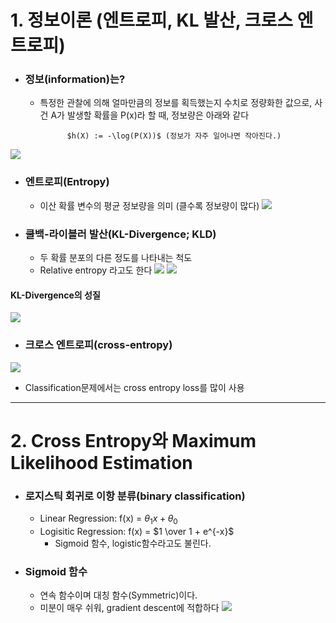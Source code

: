 


# 1. 정보이론 (엔트로피, KL 발산, 크로스 엔트로피)

- ### 정보(information)는?
	- 특정한 관찰에 의해 얼마만큼의 정보를 획득했는지 수치로 정량화한 값으로, 사건 A가 발생할 확률을 P(x)라 할 때, 정보량은 아래와 같다 

				$h(X) := -\log(P(X))$ (정보가 자주 일어나면 작아진다.)
![](ML_4_1.png)


- ### 엔트로피(Entropy) 
	- 이산 확률 변수의 평균 정보량을 의미 (클수록 정보량이 많다)
![](ML_4_2.png)



- ### 쿨백-라이블러 발산(KL-Divergence; KLD)
	- 두 확률 분포의 다른 정도를 나타내는 척도 
	- Relative entropy 라고도 한다
![](ML_4_3.png)
![](ML_4_4.png)

#### KL-Divergence의 성질
![](ML_4_5.png)



- ### 크로스 엔트로피(cross-entropy)
![](ML_4_6.png)

- Classification문제에서는 cross entropy loss를 많이 사용





---
# 2. Cross Entropy와 Maximum Likelihood Estimation


- ### 로지스틱 회귀로 이항 분류(binary classification)
	- Linear Regression: f(x) = $\theta_{1} x + \theta_{0}$
	- Logisitic Regression: f(x) = $1 \over 1 + e^{-x}$
		- Sigmoid 함수, logistic함수라고도 불린다.


- ### Sigmoid 함수
	- 연속 함수이며 대칭 함수(Symmetric)이다.
	- 미분이 매우 쉬워, gradient descent에 적합하다
![](ML_4_7.png)





